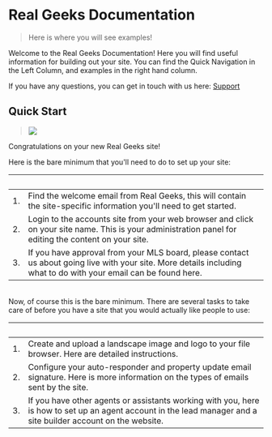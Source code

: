 # Real Geeks Documentation

> Here is where you will see examples!

Welcome to the Real Geeks Documentation! Here you will find useful information for building out your site. You can find the Quick Navigation in the Left Column, and examples in the right hand column.

If you have any questions, you can get in touch with us here: [Support](https://www.realgeeks.com/support/)

## Quick Start

> <img src="http://fc09.deviantart.net/fs70/i/2013/147/c/e/kitten_png_by_lg_design-d66s97o.png"/>

Congratulations on your new Real Geeks site!

Here is the bare minimum that you'll need to do to set up your site:

&nbsp; | &nbsp;
---| ---
1.| Find the welcome email from Real Geeks, this will contain the site-specific information you'll need to get started.
2.| Login to the accounts site from your web browser and click on your site name. This is your administration panel for editing the content on your site.
3.| If you have approval from your MLS board, please contact us about going live with your site. More details including what to do with your email can be found here.

<br>
Now, of course this is the bare minimum. There are several tasks to take care of before you have a site that you would actually like people to use:

&nbsp; | &nbsp;
---| ---
1.| Create and upload a landscape image and logo to your file browser. Here are detailed instructions.
2.| Configure your auto-responder and property update email signature. Here is more information on the types of emails sent by the site.
3.| If you have other agents or assistants working with you, here is how to set up an agent account in the lead manager and a site builder account on the website.
